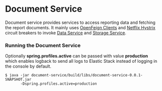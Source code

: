 Document Service
=============

Document service provides services to access reporting data and fetching the report documents.
It mainly uses [OpenFeign Clients](https://github.com/OpenFeign/feign) and [Netflix Hystrix](https://github.com/Netflix/Hystrix) circuit breakers to invoke [Data Service](/../data-service/README.md) and [Storage Service](/../storage-service/README.md).
   
### Running the Document Service

Optionally **spring.profiles.active** can be passed with value **production** which enables logback to send all logs to Elastic Stack instead of logging in the console by default.

    $ java -jar document-service/build/libs/document-service-0.0.1-SNAPSHOT.jar
		   -Dspring.profiles.active=production
